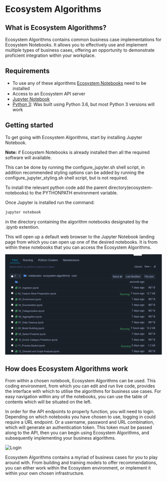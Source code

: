 # Ecosystem Algorithms

## What is Ecosystem Algorithms?

Ecosystem Algorithms contains common business case implementations for Ecosystem Notebooks. It allows you to effectively use and implement multiple types of business cases, offering an opportunity to demonstrate proficient integration within your workplace.

## Requirements

* To use any of these algorithms [Ecosystem Notebooks](https://github.com/ecosystemai/ecosystem-notebooks) need to be installed
* Access to an Ecosystem API server
* [Jupyter Notebook](https://jupyter.org/)
* [Python 3](https://www.python.org/downloads/): Was built using Python 3.6, but most Python 3 versions will work


## Getting started

To get going with Ecosystem Algorithms, start by installing Jupyter Notebook.

**Note:** if Ecosystem Notebooks is already installed then all the required software will available.

This can be done by running the configure_jupyter.sh shell script, in addition recommended styling options can be added by running the configure_jupyter_styling.sh shell script, but is not required.

To install the relevant python code add the parent directory(ecosystem-notebooks) to the PYTHONPATH environment variable. 

Once Jupyter is installed run the command:
```bash
jupyter notebook
```
in the directory containing the algorithm notebooks designated by the .ipynb extention.

This will open up a default web browser to the Jupyter Notebook landing page from which you can open up one of the desired notebooks. It is from within these notebooks that you can access the Ecosystem Algorithms.

![Jupyter Landing Page](https://github.com/ecosystemai/ecosystem-algorithms/blob/master/docs/images/jupyter_landing_page.png "Jupyter Landing Page")

## How does Ecosystem Algorithms work

From within a chosen notebook, Ecosystem Algorithms can be used. This coding environment, from which you can edit and run live code, provides the interface with which to utilise the algorithms for business use cases. For easy navigation within any of the notebooks, you can use the table of contents which will be situated on the left.

In order for the API endpoints to properly function, you will need to login. Depending on which notebooks you have chosen to use, logging in could require a URL endpoint. Or a username, password and URL combination, which will generate an authentication token. This token must be passed along to the API, then you can begin using Ecosystem Algorithms, and subsequently implementing your business algorithms.

![Login](https://github.com/ecosystemai/ecosystem-algorithms/blob/master/docs/images/login.png "Login")

Ecosystem Algorithms contains a myriad of business cases for you to play around with. From building and training models to offer recommendations, you can either work within the Ecosystem environment, or implement it within your own chosen infrastructure.
